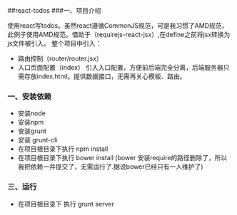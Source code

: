 ##react-todos
###一、项目介绍

使用react写todos。虽然react遵循CommonJS规范，可是我习惯了AMD规范，此例子使用AMD规范。借助于（requirejs-react-jsx）,在define之前将jsx转换为js文件被引入。
整个项目中引入：
- 路由控制（router/router.jsx）
- 入口页面配置（index） 
      引入入口配置，方便前后端完全分离，后端服务器只需存放index.html。提供数据接口，无需再关心模板、路由。

### 一、安装依赖
 + 安装node
 + 安装npm
 + 安装grunt
 +  安装 grunt-cli
 +  在项目根目录下执行  npm install 
 +  在项目根目录下执行 bower install (bower 安装require的路径删除了，所以我把依赖一并提交了，无需运行了.据说bower已经只有一人维护了)

### 三、运行
+ 在项目根目录下 执行 grunt server
